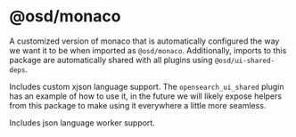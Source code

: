 # @osd/monaco

A customized version of monaco that is automatically configured the way we want it to be when imported as `@osd/monaco`. Additionally, imports to this package are automatically shared with all plugins using `@osd/ui-shared-deps`.

Includes custom xjson language support. The `opensearch_ui_shared` plugin has an example of how to use it, in the future we will likely expose helpers from this package to make using it everywhere a little more seamless.

Includes json language worker support.